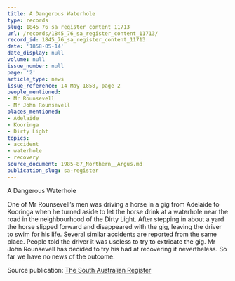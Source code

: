 ```yaml
---
title: A Dangerous Waterhole
type: records
slug: 1845_76_sa_register_content_11713
url: /records/1845_76_sa_register_content_11713/
record_id: 1845_76_sa_register_content_11713
date: '1858-05-14'
date_display: null
volume: null
issue_number: null
page: '2'
article_type: news
issue_reference: 14 May 1858, page 2
people_mentioned:
- Mr Rounsevell
- Mr John Rounsevell
places_mentioned:
- Adelaide
- Kooringa
- Dirty Light
topics:
- accident
- waterhole
- recovery
source_document: 1985-87_Northern__Argus.md
publication_slug: sa-register
---
```


A Dangerous Waterhole

One of Mr Rounsevell’s men was driving a horse in a gig from Adelaide to Kooringa when he turned aside to let the horse drink at a waterhole near the road in the neighbourhood of the Dirty Light.  After stepping in about a yard the horse slipped forward and disappeared with the gig, leaving the driver to swim for his life.  Several similar accidents are reported from the same place.  People told the driver it was useless to try to extricate the gig.  Mr John Rounsevell has decided to try his had at recovering it nevertheless.  So far we have no news of the outcome.


Source publication: [The South Australian Register](/publications/sa-register/)
